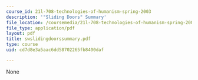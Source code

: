 ```yaml
---
course_id: 21l-708-technologies-of-humanism-spring-2003
description: '"Sliding Doors" Summary'
file_location: /coursemedia/21l-708-technologies-of-humanism-spring-2003/cd7d8e3a5aac6dd58702265fb8400daf_swslidingdoorssummary.pdf
file_type: application/pdf
layout: pdf
title: swslidingdoorssummary.pdf
type: course
uid: cd7d8e3a5aac6dd58702265fb8400daf

---
```

None